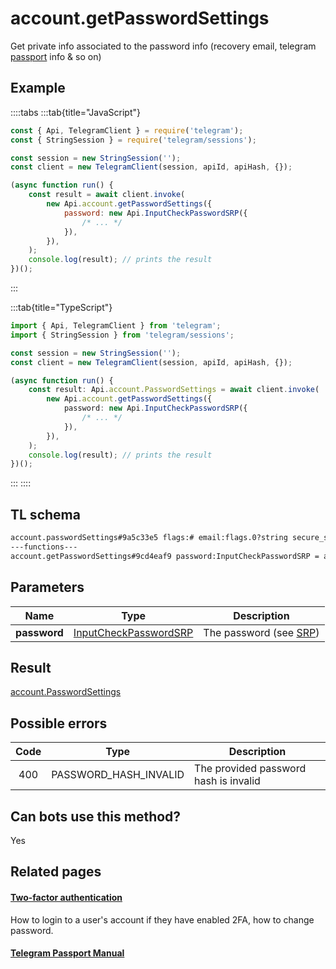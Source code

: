 # account.getPasswordSettings

Get private info associated to the password info (recovery email, telegram [passport](https://core.telegram.org/passport) info & so on)

## Example

::::tabs
:::tab{title="JavaScript"}

```js
const { Api, TelegramClient } = require('telegram');
const { StringSession } = require('telegram/sessions');

const session = new StringSession('');
const client = new TelegramClient(session, apiId, apiHash, {});

(async function run() {
    const result = await client.invoke(
        new Api.account.getPasswordSettings({
            password: new Api.InputCheckPasswordSRP({
                /* ... */
            }),
        }),
    );
    console.log(result); // prints the result
})();
```

:::

:::tab{title="TypeScript"}

```ts
import { Api, TelegramClient } from 'telegram';
import { StringSession } from 'telegram/sessions';

const session = new StringSession('');
const client = new TelegramClient(session, apiId, apiHash, {});

(async function run() {
    const result: Api.account.PasswordSettings = await client.invoke(
        new Api.account.getPasswordSettings({
            password: new Api.InputCheckPasswordSRP({
                /* ... */
            }),
        }),
    );
    console.log(result); // prints the result
})();
```

:::
::::

## TL schema

```txt
account.passwordSettings#9a5c33e5 flags:# email:flags.0?string secure_settings:flags.1?SecureSecretSettings = account.PasswordSettings;
---functions---
account.getPasswordSettings#9cd4eaf9 password:InputCheckPasswordSRP = account.PasswordSettings;
```

## Parameters

|     Name     | Type                                                                          | Description                                                 |
| :----------: | ----------------------------------------------------------------------------- | ----------------------------------------------------------- |
| **password** | [InputCheckPasswordSRP](https://core.telegram.org/type/InputCheckPasswordSRP) | The password (see [SRP](https://core.telegram.org/api/srp)) |

## Result

[account.PasswordSettings](https://core.telegram.org/type/account.PasswordSettings)

## Possible errors

| Code | Type                  | Description                           |
| :--: | --------------------- | ------------------------------------- |
| 400  | PASSWORD_HASH_INVALID | The provided password hash is invalid |

## Can bots use this method?

Yes

## Related pages

#### [Two-factor authentication](https://core.telegram.org/api/srp)

How to login to a user's account if they have enabled 2FA, how to change password.

#### [Telegram Passport Manual](https://core.telegram.org/passport)

